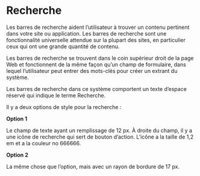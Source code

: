 # Recherche

Les barres de recherche aident l’utilisateur à trouver un contenu pertinent dans votre site ou application. Les barres de recherche sont une fonctionnalité universelle attendue sur la plupart des sites, en particulier ceux qui ont une grande quantité de contenu.

Les barres de recherche se trouvent dans le coin supérieur droit de la page Web et fonctionnent de la même façon qu’un champ de formulaire, dans lequel l’utilisateur peut entrer des mots-clés pour créer un extrant du système.

Les barres de recherche dans ce système comportent un texte d’espace réservé qui indique le terme Recherche.

Il y a deux options de style pour la recherche :

**Option 1**
 
Le champ de texte ayant un remplissage de 12 px. À droite du champ, il y a une icône de recherche qui sert de bouton d’action. L’icône a la taille de 1,2 em et a la couleur no 666666.

**Option 2**
 
La même chose que l’option, mais avec un rayon de bordure de 17 px.
